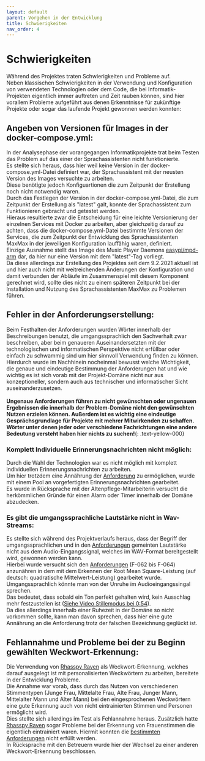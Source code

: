 ```yaml
---
layout: default
parent: Vorgehen in der Entwicklung
title: Schwierigkeiten
nav_order: 4
---
```



# Schwierigkeiten
Während des Projektes traten Schwierigkeiten und Probleme auf. <br/> Neben klassischen Schwierigkeiten in der Verwendung und Konfiguration von verwendeten Technologien oder dem Code, die bei Informatik-Projekten eigentlich immer auftreten und Zeit rauben können, sind hier vorallem Probleme aufgeführt aus denen Erkenntnisse für zukünftige Projekte oder sogar das laufende Projekt gewonnen werden konnten:

## Angeben von Versionen für Images in der docker-compose.yml:
In der Analysephase der vorangegangen Informatikprojekte trat beim Testen das Problem auf das einer der Sprachassistenten nicht funktionierte. <br/> Es stellte sich heraus, dass hier weil keine Version in der docker-compose.yml-Datei definiert war, der Sprachassistent mit der neusten Version des Images versuchte zu arbeiten. <br/> Diese benötigte jedoch Konfiguartionen die zum Zeitpunkt der Erstellung noch nicht notwendig waren. <br/>
Durch das Festlegen der Version in der docker-compose.yml-Datei, die zum Zeitpunkt der Erstellung als "latest" galt, konnte der Sprachassistent zum Funktionieren gebracht und getestet werden. <br/> 
Hieraus resultierte zwar die Entscheidung für eine leichte Versionierung der einzelnen Services mit Docker zu arbeiten, aber gleichzeitig darauf zu achten, dass die docker-compose.yml-Datei bestimmte Versionen der Services, die zum Zeitpunkt der Entwicklung des Sprachassistenten MaxMax in der jeweiligen Konfiguration lauffähig waren, definiert. <br/>
Einzige Ausnahme stellt das Image des Music Player Daemons [easypi/mpd-arm](https://hub.docker.com/r/easypi/mpd-arm) dar, da hier nur eine Version mit dem "latest"-Tag vorliegt. <br/> Da diese allerdings zur Erstellung des Projektes seit dem 9.2.2021 aktuell ist und hier auch nicht mit weitreichenden Änderungen der Konfiguration und damit verbunden der Abläufe im Zusammenspiel mit diesem Komponent gerechnet wird, sollte dies nicht zu einem späteren Zeitpunkt bei der Installation und Nutzung des Sprachassistenten MaxMax zu Problemen führen. 

## Fehler in der Anforderungserstellung:
Beim Festhalten der Anforderungen wurden Wörter innerhalb der Beschreibungen benutzt, die umgangssprachlich den Sachverhalt zwar beschreiben, aber beim genaueren Auseinandersetzten mit der technologischen und informatischen Perspektive nicht erfüllbar oder einfach zu schwammig sind um hier sinnvoll Verwendung finden zu können. <br/>  Hierdurch wurde im Nachhinein nocheinmal bewusst welche Wichtigkeit, die genaue und eindeutige Bestimmung der Anforderungen hat und wie wichtig es ist sich vorab mit der Projekt-Domäne nicht nur aus konzeptioneller, sondern auch aus technischer und informatischer Sicht auseinanderzusetzen. <br/> <br/> 
**Ungenaue Anforderungen führen zu nicht gewünschten oder ungenauen Ergebnissen die innerhalb der Problem-Domäne nicht den gewünschten Nutzen erzielen können. Außerdem ist es wichtig eine eindeutige Gesprächsgrundlage für Projekte mit mehrer Mitwirkenden zu schaffen. Wörter unter denen jeder oder verschiedene Fachrichtungen eine andere Bedeutung versteht haben hier nichts zu suchen!**{: .text-yellow-000}

### Komplett Individuelle Erinnerungsnachrichten nicht möglich: 
Durch die Wahl der Technologien war es nicht möglich mit komplett individuellen Erinnerungsnachrichten zu arbeiten. <br/> Um hier trotzdem eine Annährung der [Anforderung](/pages/rahmenbedingung/anforderungen) zu ermöglichen, wurde mit einem Pool an vorgefertigten Erinnerungsnachrichten gearbeitet. <br/> Es wurde in Rücksprache mit der Altenpflege-Mitarbeiterin versucht die herkömmlichen Gründe für einen Alarm oder Timer innerhalb der Domäne abzudecken.

### Es gibt die umgangssprachliche Lautstärke nicht in Wav-Streams: 
Es stellte sich während des Projektverlaufs heraus, dass der Begriff der umgangssprachlichen und in den [Anforderungen](/pages/rahmenbedingung/anforderungen) gemeinten Lautstärke nicht aus dem Audio-Eingangssignal, welches im WAV-Format bereitgestellt wird, gewonnen werden kann. <br/> Hierbei wurde versucht sich den [Anforderungen](/pages/rahmenbedingung/anforderungen) (F-062 bis F-064) anzunähren in dem mit dem Erkennen der Root Mean Square-Leistung (auf deutsch: quadratische Mittelwert-Leistung) gearbeitet wurde. <br/> Umgangssprachlich könnte man von der Unruhe im Audioeingangssingal sprechen. <br/> Das bedeutet, dass sobald ein Ton perfekt gehalten wird, kein Ausschlag mehr festzustellen ist ([Siehe Video Stillemodus bei 0:54](https://www.youtube.com/watch?v=w4Ok8G5Xfq4&t=54s)). <br/> Da dies allerdings innerhalb einer Ruhezeit in der Domäne so nicht vorkommen sollte, kann man davon sprechen, dass hier eine gute Annährung an die Anforderung trotz der falschen Bezeichnung geglückt ist. 

## Fehlannahme und Probleme bei der zu Beginn gewählten Weckwort-Erkennung:
Die Verwendung von [Rhasspy Raven](https://rhasspy.readthedocs.io/en/latest/wake-word/#raven) als Weckwort-Erkennung, welches darauf ausgelegt ist mit personalisierten Weckwörtern zu arbeiten, bereitete in der Entwicklung Probleme. <br/> 
Die Annahme war vorab, dass durch das Nutzen von verschiedenen Stimmentypen (Junge Frau, Mittelalte Frau, Alte Frau, Junger Mann, Mittelalter Mann und Alter Mann) bei den eingesprochenen Weckwörtern eine gute Erkennung auch von nicht eintrainierten Stimmen und Personen ermöglicht wird. <br/>  Dies stellte sich allerdings im Test als Fehlannahme heraus. Zusätzlich hatte [Rhasspy Raven](https://rhasspy.readthedocs.io/en/latest/wake-word/#raven) sogar Probleme bei der Erkennung von Frauenstimmen die eigentlich eintrainiert waren. Hiermit konnten die [bestimmten Anforderungen](/pages/rahmenbedingung/anforderungen) nicht erfüllt werden. <br/> 
In Rücksprache mit den Betreuern wurde hier der Wechsel zu einer anderen Weckwort-Erkennung beschlossen.